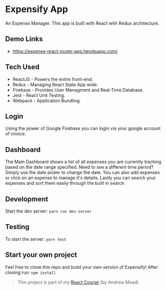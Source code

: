 # Expensify App

<p>An Expense Manager. This app is built with React with Redux architecture.</p>

## Demo Links
- https://expense-react-router-app.herokuapp.com/

## Tech Used

  - ReactJS - Powers the entire front-end.
  - Redux - Managing React State App wide.
  - Firebase - Provides User Managment and Real-Time Database.
  - Jest - React Unit Testing.
  - Webpack - Application Bundling.


## Login
Using the power of Google Firebase you can login via your google account of choice.

## Dashboard
The Main Dashboard shows a list of all expenses you are currently tracking based on the date range specified. Need to see a different time period? Simply use the date picker to change the date. You can also add expenses or click on an expense to manage it's details. Lastly you can search your expenses and sort them easily through the built in search.

## Development

Start the dev server: `yarn run dev-server`

## Testing
To start the server: `yarn test`

## Start your own project
Feel free to clone this repo and build your own version of Expensify! After cloning run: `npm install`

> This project is part of my [React Course](https://www.udemy.com/react-2nd-edition/) (by Andrew Mead)
